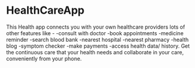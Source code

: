 # HealthCareApp
This Health app connects you with your own healthcare providers lots of other features like - 
-consult with doctor
-book appointments
-medicine reminder
-search blood bank
-nearest hospital
-nearest pharmacy
-health blog
-symptom checker 
-make payments
-access health data/ history.
Get the continuous care that your health needs and collaborate in your care, conveniently from your phone.
